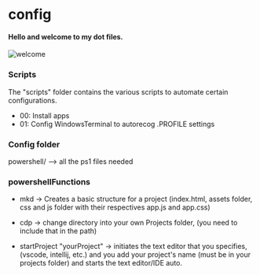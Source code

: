 # config

#### Hello and welcome to my dot files.

![welcome]("\assets-ignore\welcome.png")

### Scripts

The "scripts" folder contains the various scripts to automate certain configurations.

- 00: Install apps
- 01: Config WindowsTerminal to autorecog .PROFILE settings

### Config folder

powershell/ --> all the ps1 files needed

### powershellFunctions

- mkd -> Creates a basic structure for a project (index.html, assets folder, css and js folder with their respectives app.js and app.css)

- cdp -> change directory into your own Projects folder, (you need to include that in the path)

- startProject "yourProject" -> initiates the text editor that you specifies, (vscode, intellij, etc.) and you add your project's name (must be in your projects folder) and starts the text editor/IDE auto.
